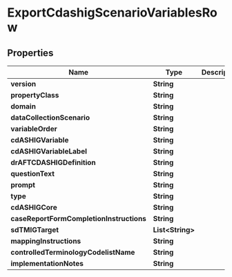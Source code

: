 

# ExportCdashigScenarioVariablesRow


## Properties

| Name | Type | Description | Notes |
|------------ | ------------- | ------------- | -------------|
|**version** | **String** |  |  [optional] |
|**propertyClass** | **String** |  |  [optional] |
|**domain** | **String** |  |  [optional] |
|**dataCollectionScenario** | **String** |  |  [optional] |
|**variableOrder** | **String** |  |  [optional] |
|**cdASHIGVariable** | **String** |  |  [optional] |
|**cdASHIGVariableLabel** | **String** |  |  [optional] |
|**drAFTCDASHIGDefinition** | **String** |  |  [optional] |
|**questionText** | **String** |  |  [optional] |
|**prompt** | **String** |  |  [optional] |
|**type** | **String** |  |  [optional] |
|**cdASHIGCore** | **String** |  |  [optional] |
|**caseReportFormCompletionInstructions** | **String** |  |  [optional] |
|**sdTMIGTarget** | **List&lt;String&gt;** |  |  [optional] |
|**mappingInstructions** | **String** |  |  [optional] |
|**controlledTerminologyCodelistName** | **String** |  |  [optional] |
|**implementationNotes** | **String** |  |  [optional] |



